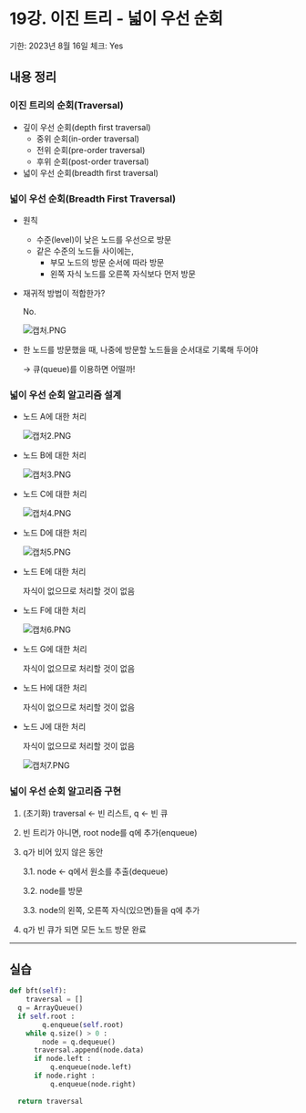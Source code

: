 # 19강. 이진 트리 - 넓이 우선 순회

기한: 2023년 8월 16일
체크: Yes

## 내용 정리

### 이진 트리의 순회(Traversal)

- 깊이 우선 순회(depth first traversal)
    - 중위 순회(in-order traversal)
    - 전위 순회(pre-order traversal)
    - 후위 순회(post-order traversal)
- 넓이 우선 순회(breadth first traversal)

### 넓이 우선 순회(Breadth First Traversal)

- 원칙
    - 수준(level)이 낮은 노드를 우선으로 방문
    - 같은 수준의 노드들 사이에는,
        - 부모 노드의 방문 순서에 따라 방문
        - 왼쪽 자식 노드를 오른쪽 자식보다 먼저 방문
- 재귀적 방법이 적합한가?
    
    No.
    
    ![캡처.PNG](19%E1%84%80%E1%85%A1%E1%86%BC%20%E1%84%8B%E1%85%B5%E1%84%8C%E1%85%B5%E1%86%AB%20%E1%84%90%E1%85%B3%E1%84%85%E1%85%B5%20-%20%E1%84%82%E1%85%A5%E1%86%B2%E1%84%8B%E1%85%B5%20%E1%84%8B%E1%85%AE%E1%84%89%E1%85%A5%E1%86%AB%20%E1%84%89%E1%85%AE%E1%86%AB%E1%84%92%E1%85%AC%20dda7852fd8394933a4dd18c12fa22cb9/%25EC%25BA%25A1%25EC%25B2%2598.png)
    
- 한 노드를 방문했을 때, 나중에 방문할 노드들을 순서대로 기록해 두어야
    
    → 큐(queue)를 이용하면 어떨까!
    

### 넓이 우선 순회 알고리즘 설계

- 노드 A에 대한 처리
    
    ![캡처2.PNG](19%E1%84%80%E1%85%A1%E1%86%BC%20%E1%84%8B%E1%85%B5%E1%84%8C%E1%85%B5%E1%86%AB%20%E1%84%90%E1%85%B3%E1%84%85%E1%85%B5%20-%20%E1%84%82%E1%85%A5%E1%86%B2%E1%84%8B%E1%85%B5%20%E1%84%8B%E1%85%AE%E1%84%89%E1%85%A5%E1%86%AB%20%E1%84%89%E1%85%AE%E1%86%AB%E1%84%92%E1%85%AC%20dda7852fd8394933a4dd18c12fa22cb9/%25EC%25BA%25A1%25EC%25B2%25982.png)
    
- 노드 B에 대한 처리
    
    ![캡처3.PNG](19%E1%84%80%E1%85%A1%E1%86%BC%20%E1%84%8B%E1%85%B5%E1%84%8C%E1%85%B5%E1%86%AB%20%E1%84%90%E1%85%B3%E1%84%85%E1%85%B5%20-%20%E1%84%82%E1%85%A5%E1%86%B2%E1%84%8B%E1%85%B5%20%E1%84%8B%E1%85%AE%E1%84%89%E1%85%A5%E1%86%AB%20%E1%84%89%E1%85%AE%E1%86%AB%E1%84%92%E1%85%AC%20dda7852fd8394933a4dd18c12fa22cb9/%25EC%25BA%25A1%25EC%25B2%25983.png)
    
- 노드 C에 대한 처리
    
    ![캡처4.PNG](19%E1%84%80%E1%85%A1%E1%86%BC%20%E1%84%8B%E1%85%B5%E1%84%8C%E1%85%B5%E1%86%AB%20%E1%84%90%E1%85%B3%E1%84%85%E1%85%B5%20-%20%E1%84%82%E1%85%A5%E1%86%B2%E1%84%8B%E1%85%B5%20%E1%84%8B%E1%85%AE%E1%84%89%E1%85%A5%E1%86%AB%20%E1%84%89%E1%85%AE%E1%86%AB%E1%84%92%E1%85%AC%20dda7852fd8394933a4dd18c12fa22cb9/%25EC%25BA%25A1%25EC%25B2%25984.png)
    
- 노드 D에 대한 처리
    
    ![캡처5.PNG](19%E1%84%80%E1%85%A1%E1%86%BC%20%E1%84%8B%E1%85%B5%E1%84%8C%E1%85%B5%E1%86%AB%20%E1%84%90%E1%85%B3%E1%84%85%E1%85%B5%20-%20%E1%84%82%E1%85%A5%E1%86%B2%E1%84%8B%E1%85%B5%20%E1%84%8B%E1%85%AE%E1%84%89%E1%85%A5%E1%86%AB%20%E1%84%89%E1%85%AE%E1%86%AB%E1%84%92%E1%85%AC%20dda7852fd8394933a4dd18c12fa22cb9/%25EC%25BA%25A1%25EC%25B2%25985.png)
    
- 노드 E에 대한 처리
    
    자식이 없으므로 처리할 것이 없음
    
- 노드 F에 대한 처리
    
    ![캡처6.PNG](19%E1%84%80%E1%85%A1%E1%86%BC%20%E1%84%8B%E1%85%B5%E1%84%8C%E1%85%B5%E1%86%AB%20%E1%84%90%E1%85%B3%E1%84%85%E1%85%B5%20-%20%E1%84%82%E1%85%A5%E1%86%B2%E1%84%8B%E1%85%B5%20%E1%84%8B%E1%85%AE%E1%84%89%E1%85%A5%E1%86%AB%20%E1%84%89%E1%85%AE%E1%86%AB%E1%84%92%E1%85%AC%20dda7852fd8394933a4dd18c12fa22cb9/%25EC%25BA%25A1%25EC%25B2%25986.png)
    
- 노드 G에 대한 처리
    
    자식이 없으므로 처리할 것이 없음
    
- 노드 H에 대한 처리
    
    자식이 없으므로 처리할 것이 없음
    
- 노드 J에 대한 처리
    
    자식이 없으므로 처리할 것이 없음
    
    ![캡처7.PNG](19%E1%84%80%E1%85%A1%E1%86%BC%20%E1%84%8B%E1%85%B5%E1%84%8C%E1%85%B5%E1%86%AB%20%E1%84%90%E1%85%B3%E1%84%85%E1%85%B5%20-%20%E1%84%82%E1%85%A5%E1%86%B2%E1%84%8B%E1%85%B5%20%E1%84%8B%E1%85%AE%E1%84%89%E1%85%A5%E1%86%AB%20%E1%84%89%E1%85%AE%E1%86%AB%E1%84%92%E1%85%AC%20dda7852fd8394933a4dd18c12fa22cb9/%25EC%25BA%25A1%25EC%25B2%25987.png)
    

### 넓이 우선 순회 알고리즘 구현

1. (초기화) traversal ← 빈 리스트, q ← 빈 큐
2. 빈 트리가 아니면, root node를 q에 추가(enqueue)
3. q가 비어 있지 않은 동안
    
    3.1. node ← q에서 원소를 추출(dequeue)
    
    3.2. node를 방문
    
    3.3. node의 왼쪽, 오른쪽 자식(있으면)들을 q에 추가
    
4. q가 빈 큐가 되면 모든 노드 방문 완료

---

## 실습

```python
def bft(self):
	traversal = []
  q = ArrayQueue()
  if self.root :
		q.enqueue(self.root)
	while q.size() > 0 :
		node = q.dequeue()
	  traversal.append(node.data)
	  if node.left :
		  q.enqueue(node.left)
	  if node.right :
		  q.enqueue(node.right)
        
  return traversal
```